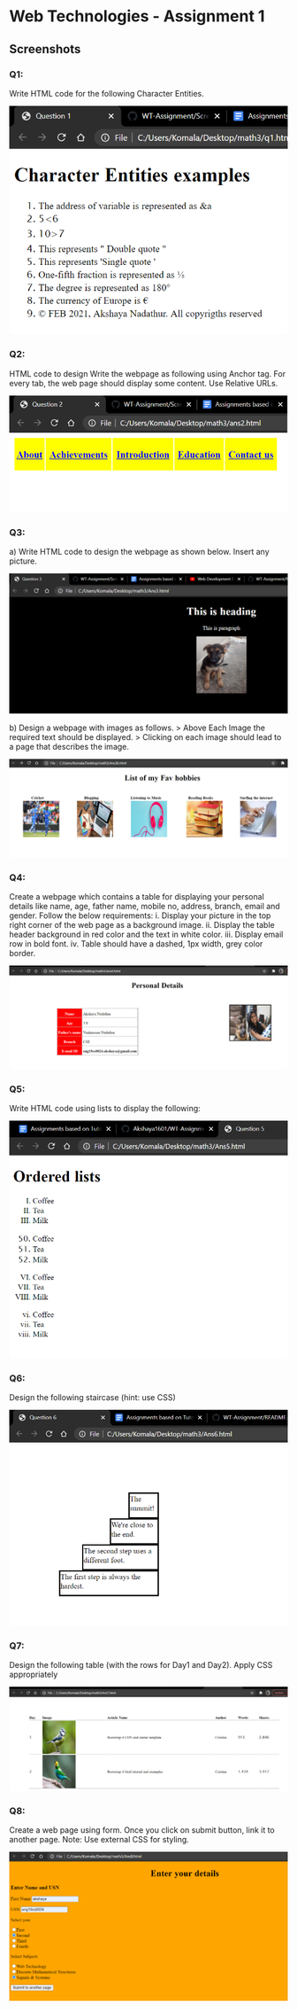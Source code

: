# Web Technologies - Assignment 1
## Screenshots

### Q1: 
Write HTML code for the following Character Entities.

![Answer1](https://github.com/Akshaya1601/WT-Assignment/blob/main/Screenshots/Ans1.png)

### Q2:
HTML code to design Write the webpage as following using Anchor <a> tag.
For every tab, the web page should display some content. Use Relative URLs.
  
![Answer2](https://github.com/Akshaya1601/WT-Assignment/blob/main/Screenshots/Ans2.png)

### Q3:

a) Write HTML code to design the webpage as  shown below. Insert any picture.

![Answer3](https://github.com/Akshaya1601/WT-Assignment/blob/main/Screenshots/ans3.png)

b) Design a webpage with images as follows.
       > Above Each Image the required text should be displayed.
       > Clicking on each image should lead to a page that describes the image.	
       
![Answer3b](https://github.com/Akshaya1601/WT-Assignment/blob/main/Screenshots/ans3b.png)

### Q4:

Create a webpage which contains a table for displaying your personal details like   name, age, father name, mobile no, address, branch, email and gender. Follow the below requirements:
i. Display your picture in the top right corner of the web page as a background image.
ii. Display the table header background in red color and the text in white color.
iii. Display email row in bold font.
iv. Table should have a dashed, 1px width, grey color border.                     

![Answer4](https://github.com/Akshaya1601/WT-Assignment/blob/main/Screenshots/ans4.png)

### Q5:

Write HTML code using lists to display the following:

![Answer5](https://github.com/Akshaya1601/WT-Assignment/blob/main/Screenshots/Ans5.png)

### Q6:

Design the following staircase (hint: use CSS)

![Answer6](https://github.com/Akshaya1601/WT-Assignment/blob/main/Screenshots/Ans6.png)

### Q7:

Design the following table (with the rows for Day1 and Day2). Apply CSS appropriately

![Answer7](https://github.com/Akshaya1601/WT-Assignment/blob/main/Screenshots/Ans7.png)

### Q8:

Create a web page using form. Once you click on submit button, link it to another page. Note: Use external CSS for styling.

![Answer8](https://github.com/Akshaya1601/WT-Assignment/blob/main/Screenshots/Ans8.png)





       



